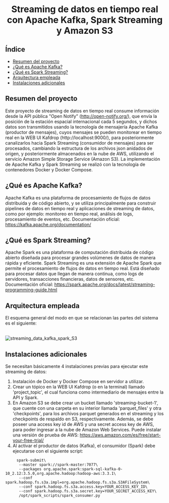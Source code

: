 <h1 align="center"> Streaming de datos en tiempo real con Apache Kafka, Spark Streaming y Amazon S3 </h1>

## Índice

- [Resumen del proyecto](#Resumen-del-proyecto)
- [¿Qué es Apache Kafka?](#qué-es-apache-kafka)
- [¿Qué es Spark Streaming?](#qué-es-spark-streaming)
- [Arquitectura empleada](#Arquitectura-empleada)
- [Instalaciones adicionales](#Instalaciones-adicionales)

## Resumen del proyecto
Este proyecto de streaming de datos en tiempo real consume información desde la API pública "Open Notify" (http://open-notify.org/), que envía la posición de la estación espacial internacional cada 5 segundos, y dichos datos son transmitidos usando la tecnología de mensajería Apache Kafka (productor de mensajes), cuyos mensajes se pueden monitorear en tiempo real en la WEB UI Kafdrop (http://localhost:9000/), para posteriormente canalizarlos hacia Spark Streaming (consumidor de mensajes) para ser procesados, cambiando la estructura de los archivos json anidados de origen, y posteriormente almacenados en la nube de AWS, utilizando el servicio Amazon Simple Storage Service (Amazon S3). La implementación de Apache Kafka y Spark Streaming se realizó con la tecnología de contenedores Docker y Docker Compose.

## ¿Qué es Apache Kafka?
Apache Kafka es una plataforma de procesamiento de flujos de datos distribuida y de código abierto, y se utiliza principalmente para construir pipelines de datos en tiempo real y aplicaciones de streaming de datos, como por ejemplo: monitoreo en tiempo real, análisis de logs, procesamiento de eventos, etc. Documentación oficial: https://kafka.apache.org/documentation/

## ¿Qué es Spark Streaming?
Apache Spark es una plataforma de computación distribuida de código abierto diseñada para procesar grandes volúmenes de datos de manera rápida y eficiente. Spark Streaming es una extensión de Apache Spark que permite el procesamiento de flujos de datos en tiempo real. Está diseñado para procesar datos que llegan de manera continua, como logs de servidores, transacciones financieras, datos de sensores, etc. Documentación oficial: https://spark.apache.org/docs/latest/streaming-programming-guide.html

## Arquitectura empleada
El esquema general del modo en que se relacionan las partes del sistema es el siguiente:
<br/><br/>

![streaming_data_kafka_spark_S3](https://github.com/Cris-Neumann/Streaming-data-with-Kafka-Spark-and-Amazon-S3/assets/99703152/6ac753d1-a994-4223-b315-69f56adcbf1c)

## Instalaciones adicionales
Se necesitan básicamente 4 instalaciones previas para ejecutar este streaming de datos:
  1. Instalación de Docker y Docker Compose en servidor a utilizar.
  2. Crear un tópico en la WEB UI Kafdrop (o en la terminal) llamado 'project_topic', el cual funciona como intermediario de mensajes entre la API y Spark.
  3. En Amazon S3 se debe crear un bucket llamado 'streaming-bucket-1', que cuente con una carpeta en su interior llamada 'parquet_files' y otra 'checkpoints', para los 
     archivos parquet generados en el streaming y los checkpoints de respaldo en S3, respectivamente. Además, se debe poseer una access key id de AWS y una
     secret access key de AWS, para poder ingresar a la nube de Amazon Web Services. Puede instalar una versión de prueba de AWS: https://aws.amazon.com/es/free/start-your-free-trial/
  5. Al activar el productor de datos (Kafka), el consumidor (Spark) debe ejecutarse con el siguiente script:
```
     spark-submit\
      --master spark://spark-master:7077\
      --packages org.apache.spark:spark-sql-kafka-0-10_2.12:3.5.0,org.apache.hadoop:hadoop-aws:3.3.1\
      --conf spark.hadoop.fs.s3a.impl=org.apache.hadoop.fs.s3a.S3AFileSystem\
      --conf spark.hadoop.fs.s3a.access.key=YOUR_ACCESS_KEY_ID\
      --conf spark.hadoop.fs.s3a.secret.key=YOUR_SECRET_ACCESS_KEY\
      /opt/spark_scripts/spark_consumer.py
```
